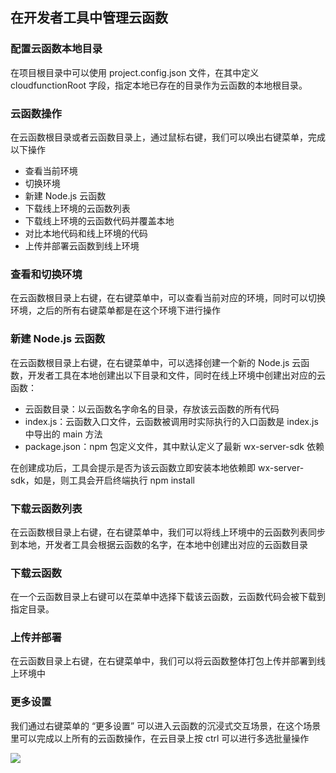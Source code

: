 ## 在开发者工具中管理云函数

### 配置云函数本地目录
在项目根目录中可以使用 project.config.json 文件，在其中定义 cloudfunctionRoot 字段，指定本地已存在的目录作为云函数的本地根目录。

### 云函数操作
在云函数根目录或者云函数目录上，通过鼠标右键，我们可以唤出右键菜单，完成以下操作

* 查看当前环境
* 切换环境
* 新建 Node.js 云函数
* 下载线上环境的云函数列表
* 下载线上环境的云函数代码并覆盖本地
* 对比本地代码和线上环境的代码
* 上传并部署云函数到线上环境

### 查看和切换环境
在云函数根目录上右键，在右键菜单中，可以查看当前对应的环境，同时可以切换环境，之后的所有右键菜单都是在这个环境下进行操作

### 新建 Node.js 云函数
在云函数根目录上右键，在右键菜单中，可以选择创建一个新的 Node.js 云函数，开发者工具在本地创建出以下目录和文件，同时在线上环境中创建出对应的云函数：

* 云函数目录：以云函数名字命名的目录，存放该云函数的所有代码
* index.js：云函数入口文件，云函数被调用时实际执行的入口函数是 index.js 中导出的 main 方法
* package.json：npm 包定义文件，其中默认定义了最新 wx-server-sdk 依赖

在创建成功后，工具会提示是否为该云函数立即安装本地依赖即 wx-server-sdk，如是，则工具会开启终端执行 npm install

### 下载云函数列表
在云函数根目录上右键，在右键菜单中，我们可以将线上环境中的云函数列表同步到本地，开发者工具会根据云函数的名字，在本地中创建出对应的云函数目录

### 下载云函数
在一个云函数目录上右键可以在菜单中选择下载该云函数，云函数代码会被下载到指定目录。

### 上传并部署
在云函数目录上右键，在右键菜单中，我们可以将云函数整体打包上传并部署到线上环境中

### 更多设置
我们通过右键菜单的 “更多设置” 可以进入云函数的沉浸式交互场景，在这个场景里可以完成以上所有的云函数操作，在云目录上按 ctrl 可以进行多选批量操作

![](https://ask.qcloudimg.com/draft/1011618/6n5qdhm2i8.png)